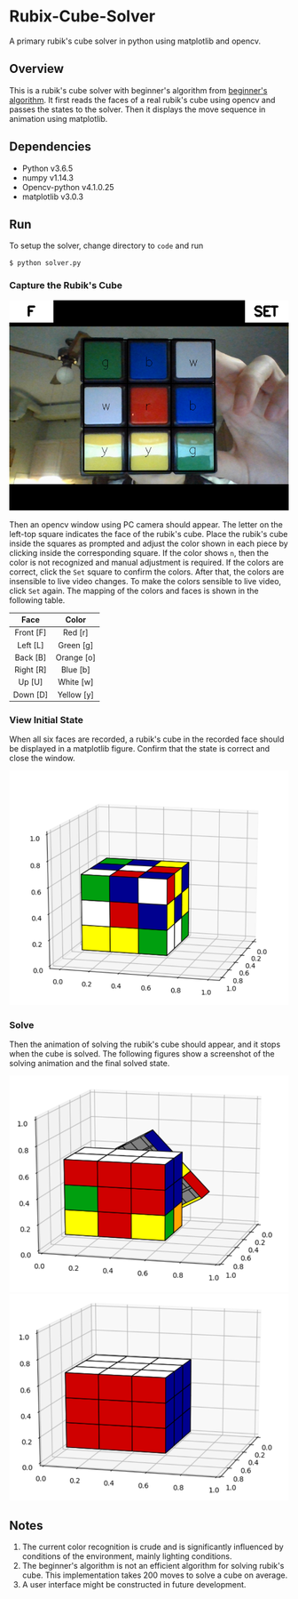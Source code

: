 # Rubix-Cube-Solver
A primary rubik's cube solver in python using matplotlib and opencv.

## Overview
This is a rubik's cube solver with beginner's algorithm from [beginner's algorithm](https://how-to-solve-a-rubix-cube.com/). It first reads the faces of a real rubik's cube using opencv and passes the states to the solver. Then it displays the move sequence in animation using matplotlib.

## Dependencies
- Python v3.6.5
- numpy v1.14.3
- Opencv-python v4.1.0.25
- matplotlib v3.0.3

## Run
To setup the solver, change directory to `code` and run
```
$ python solver.py
```

### Capture the Rubik's Cube
![capture cube](https://github.com/Higgsboson-X/rubix-cube-solver/blob/master/images/1.png "Capture Cube")

Then an opencv window using PC camera should appear. The letter on the left-top square indicates the face of the rubik's cube. Place the rubik's cube inside the squares as prompted and adjust the color shown in each piece by clicking inside the corresponding square. If the color shows `n`, then the color is not recognized and manual adjustment is required. If the colors are correct, click the `Set` square to confirm the colors. After that, the colors are insensible to live video changes. To make the colors sensible to live video, click `Set` again. The mapping of the colors and faces is shown in the following table.

|     Face    |    Color     |
|:-----------:|:------------:|
| Front \[F\] |  Red \[r\]   |
|  Left \[L\] | Green \[g\]  |
|  Back \[B\] | Orange \[o\] |
| Right \[R\] |  Blue \[b\]  |
|  Up \[U\]   | White \[w\]  |
|  Down \[D\] | Yellow \[y\] |

### View Initial State
When all six faces are recorded, a rubik's cube in the recorded face should be displayed in a matplotlib figure. Confirm that the state is correct and close the window.

![confirm state](https://github.com/Higgsboson-X/rubix-cube-solver/blob/master/images/2.PNG "Confirm State")

### Solve
Then the animation of solving the rubik's cube should appear, and it stops when the cube is solved. The following figures show a screenshot of the solving animation and the final solved state.

![solving](https://github.com/Higgsboson-X/rubix-cube-solver/blob/master/images/3.PNG "Solving")
![final](https://github.com/Higgsboson-X/rubix-cube-solver/blob/master/images/4.PNG "Final")

## Notes
1. The current color recognition is crude and is significantly influenced by conditions of the environment, mainly lighting conditions.
2. The beginner's algorithm is not an efficient algorithm for solving rubik's cube. This implementation takes 200 moves to solve a cube on average.
3. A user interface might be constructed in future development.
